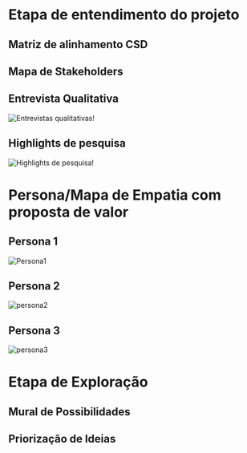 # Etapa de entendimento do projeto

## Matriz de alinhamento CSD

<!-- Coloque aqui e depois apague esta escrita -->

## Mapa de Stakeholders

<!-- Coloque aqui e depois apague esta escrita -->



## Entrevista Qualitativa
![Entrevistas qualitativas!](https://github.com/user-attachments/assets/379dd98c-382c-400e-bbf9-41d8dd1e20ae)

## Highlights de pesquisa
![Highlights de pesquisa!](https://github.com/user-attachments/assets/f1e5fd9a-555b-439a-b7ca-fb2586bee504)

# Persona/Mapa de Empatia com proposta de valor

## Persona 1
![Persona1](https://github.com/user-attachments/assets/7b906cea-a618-4728-b192-77067d96c2e7)

## Persona 2
![persona2](https://github.com/user-attachments/assets/97db2be1-6f62-41d6-a5f4-907195f686c3)

## Persona 3
![persona3](https://github.com/user-attachments/assets/c07c1757-0a7c-4cae-959a-75ce0a05360a)



# Etapa de Exploração

## Mural de Possibilidades 
<!-- Coloque aqui e depois apague esta escrita -->


## Priorização de Ideias
<!-- Coloque aqui e depois apague esta escrita -->


